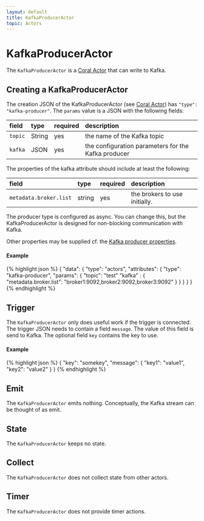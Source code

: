 ```yaml
---
layout: default
title: KafkaProducerActor
topic: Actors
---
```

<!--
   Licensed to the Apache Software Foundation (ASF) under one or more
   contributor license agreements.  See the NOTICE file distributed with
   this work for additional information regarding copyright ownership.
   The ASF licenses this file to You under the Apache License, Version 2.0
   (the "License"); you may not use this file except in compliance with
   the License.  You may obtain a copy of the License at

       http://www.apache.org/licenses/LICENSE-2.0

   Unless required by applicable law or agreed to in writing, software
   distributed under the License is distributed on an "AS IS" BASIS,
   WITHOUT WARRANTIES OR CONDITIONS OF ANY KIND, either express or implied.
   See the License for the specific language governing permissions and
   limitations under the License.
-->

# KafkaProducerActor
The `KafkaProducerActor` is a [Coral Actor](/coral/docs/Overview-Actors.html) that can write to Kafka.

## Creating a KafkaProducerActor
The creation JSON of the KafkaProducerActor (see [Coral Actor](/coral/docs/Overview-Actors.html)) has `"type": "kafka-producer"`.
The `params` value is a JSON with the following fields:

field  | type | required | description
:----- | :---- | :--- | :------------
`topic` | String | yes| the name of the Kafka topic
`kafka` | JSON | yes | the configuration parameters for the Kafka producer

The properties of the kafka attribute should include at least the following:

field  | type | required | description
:----- | :---- | :--- | :------------
`metadata.broker.list` | string | yes| the brokers to use initially.

The producer type is configured as async. You can change this, but the KafkaProducerActor is designed for non-blocking
communication with Kafka.

Other properties may be supplied cf. the [Kafka producer properties](https://kafka.apache.org/documentation.html#producerconfigs).

#### Example
{% highlight json %}
{
  "data": {
    "type": "actors",
    "attributes": {
      "type": "kafka-producer",
      "params": {
        "topic": "test"
        "kafka" : {
          "metadata.broker.list": "broker1:9092,broker2:9092,broker3:9092"
        }
      }
    }
  }
}
{% endhighlight %}

## Trigger
The `KafkaProducerActor` only does useful work if the trigger is connected. The trigger JSON needs to contain a field `message`.
The value of this field is send to Kafka. The optional field `key` contains the key to use.

#### Example
{% highlight json %}
{
    "key": "somekey",
    "message": {
        "key1": "value1",
        "key2": "value2"
    }
}
{% endhighlight %}

## Emit
The `KafkaProducerActor` emits nothing.
Conceptually, the Kafka stream can be thought of as emit.

## State
The `KafkaProducerActor` keeps no state.

## Collect
The `KafkaProducerActor` does not collect state from other actors.

## Timer
The `KafkaProducerActor` does not provide timer actions.